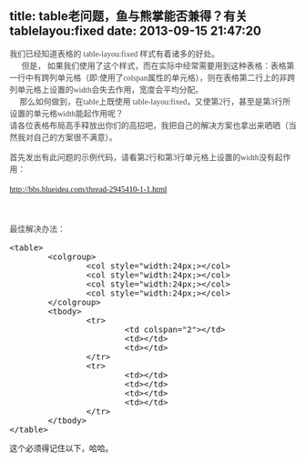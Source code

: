 title: table老问题，鱼与熊掌能否兼得？有关tablelayou:fixed
date: 2013-09-15 21:47:20
---

<span style="color:#444444;font-family:'Hiragino Sans GB', Tahoma, Simsun, 'Microsoft Yahei';font-size:14px;line-height:21px;background-color:#FFFFFF;">我们已经知道表格的 table-layou:fixed 样式有着诸多的好处。</span><br />
<span style="color:#444444;font-family:'Hiragino Sans GB', Tahoma, Simsun, 'Microsoft Yahei';font-size:14px;line-height:21px;background-color:#FFFFFF;">&nbsp; &nbsp;&nbsp; &nbsp;但是， 如果我们使用了这个样式，而在实际中经常需要用到这种表格：表格第一行中有跨列单元格（即:使用了colspan属性的单元格），则在表格第二行上的非跨列单元格上设置的width会失去作用，宽度会平均分配。</span><br />
<span style="color:#444444;font-family:'Hiragino Sans GB', Tahoma, Simsun, 'Microsoft Yahei';font-size:14px;line-height:21px;background-color:#FFFFFF;">&nbsp; &nbsp;&nbsp;&nbsp;那么如何做到，在table上既使用 table-layou:fixed，又使第2行，甚至是第3行所设置的单元格width能起作用呢？</span><br />
<span style="color:#444444;font-family:'Hiragino Sans GB', Tahoma, Simsun, 'Microsoft Yahei';font-size:14px;line-height:21px;background-color:#FFFFFF;">请各位表格布局高手释放出你们的高招吧，我把自己的解决方案也拿出来晒晒（当然我对自己的方案很不满意）。</span><br />
<p>
	<span style="color:#444444;font-family:'Hiragino Sans GB', Tahoma, Simsun, 'Microsoft Yahei';font-size:14px;line-height:21px;background-color:#FFFFFF;">首先发出有此问题的示例代码，请看第2行和第3行单元格上设置的width没有起作用：</span> 
</p>
<p>
	<span style="color:#444444;font-family:'Hiragino Sans GB', Tahoma, Simsun, 'Microsoft Yahei';font-size:14px;line-height:21px;background-color:#FFFFFF;"><a href="http://bbs.blueidea.com/thread-2945410-1-1.html">http://bbs.blueidea.com/thread-2945410-1-1.html</a></span> 
</p>
<p>
	<span style="color:#444444;font-family:'Hiragino Sans GB', Tahoma, Simsun, 'Microsoft Yahei';font-size:14px;line-height:21px;background-color:#FFFFFF;"><br />
</span> 
</p>
<p>
	<span style="color:#444444;font-family:'Hiragino Sans GB', Tahoma, Simsun, 'Microsoft Yahei';font-size:14px;line-height:21px;background-color:#FFFFFF;">最佳解决办法：</span> 
</p>
<p>
	<span style="background-color:#FFFFFF;color:#444444;font-family:'Hiragino Sans GB', Tahoma, Simsun, 'Microsoft Yahei';font-size:14px;line-height:21px;"> </span>
</p>
<pre class="brush:html;">&lt;table&gt;
        &lt;colgroup&gt;
                &lt;col style="width:24px;&gt;&lt;/col&gt;
                &lt;col style="width:24px;&gt;&lt;/col&gt;
                &lt;col style="width:24px;&gt;&lt;/col&gt;
                &lt;col style="width:24px;&gt;&lt;/col&gt;
        &lt;/colgroup&gt;
        &lt;tbody&gt;
                &lt;tr&gt;
                        &lt;td colspan="2"&gt;&lt;/td&gt;
                        &lt;td&gt;&lt;/td&gt;
                        &lt;td&gt;&lt;/td&gt;
                &lt;/tr&gt;
                &lt;tr&gt;
                        &lt;td&gt;&lt;/td&gt;
                        &lt;td&gt;&lt;/td&gt;
                        &lt;td&gt;&lt;/td&gt;
                        &lt;td&gt;&lt;/td&gt;
                &lt;/tr&gt;
        &lt;/tbody&gt;
&lt;/table&gt;</pre>
这个必须得记住以下，哈哈。
<p>
	<br />
</p>